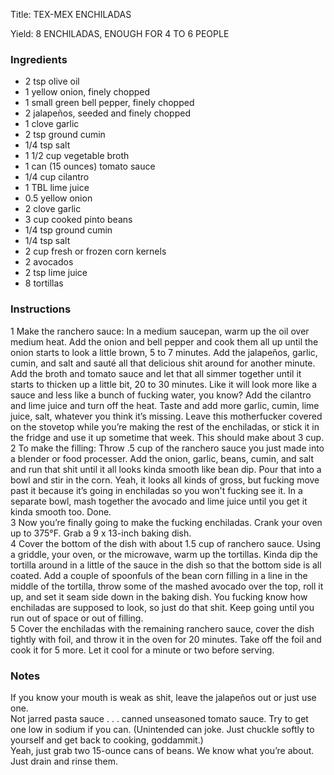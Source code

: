 <!DOCTYPE HTML PUBLIC "-//W3C//DTD HTML 4.0 Transitional//EN">
<html>
  <head>
  <title>TEX-MEX ENCHILADAS</title><link rel='stylesheet' href='style.css' type='text/css'><meta http-equiv="Content-Style-Stype" content="text/css">
     <meta http-equiv="Content-Type" content="text/html;charset=utf-8">
     </head><body><div class="recipe" itemscope itemtype="http://schema.org/Recipe"><div class='header'><p class="title"><span class="label">Title:</span> <span itemprop="name">TEX-MEX ENCHILADAS</span></p>
<p class="yields"><span class="label">Yield:</span> <span itemprop="recipeYield">8 ENCHILADAS, ENOUGH FOR 4 TO 6 PEOPLE</span></p>
</div><div class="ing"><h3>Ingredients</h3><ul class="ing"><li class="ing" itemprop="ingredients">2 tsp olive oil </li>
<li class="ing" itemprop="ingredients">1 yellow onion, finely chopped </li>
<li class="ing" itemprop="ingredients">1 small green bell pepper, finely chopped </li>
<li class="ing" itemprop="ingredients">2 jalapeños, seeded and finely chopped </li>
<li class="ing" itemprop="ingredients">1 clove garlic </li>
<li class="ing" itemprop="ingredients">2 tsp ground cumin </li>
<li class="ing" itemprop="ingredients">1/4 tsp salt </li>
<li class="ing" itemprop="ingredients">1 1/2 cup vegetable broth </li>
<li class="ing" itemprop="ingredients">1 can (15 ounces) tomato sauce </li>
<li class="ing" itemprop="ingredients">1/4 cup cilantro </li>
<li class="ing" itemprop="ingredients">1 TBL lime juice </li>
<li class="ing" itemprop="ingredients">0.5 yellow onion </li>
<li class="ing" itemprop="ingredients">2 clove garlic </li>
<li class="ing" itemprop="ingredients">3 cup cooked pinto beans </li>
<li class="ing" itemprop="ingredients">1/4 tsp ground cumin </li>
<li class="ing" itemprop="ingredients">1/4 tsp salt </li>
<li class="ing" itemprop="ingredients">2 cup fresh or frozen corn kernels </li>
<li class="ing" itemprop="ingredients">2 avocados </li>
<li class="ing" itemprop="ingredients">2 tsp lime juice </li>
<li class="ing" itemprop="ingredients">8 tortillas </li>
</ul>
</div>
<div class="instructions"><h3 class="Instructions">Instructions</h3><div itemprop="recipeInstructions"><p>1 Make the ranchero sauce: In a medium saucepan, warm up the oil over medium heat. Add the onion and bell pepper and cook them all up until the onion starts to look a little brown, 5 to 7 minutes. Add the jalapeños, garlic, cumin, and salt and sauté all that delicious shit around for another minute. Add the broth and tomato sauce and let that all simmer together until it starts to thicken up a little bit, 20 to 30 minutes. Like it will look more like a sauce and less like a bunch of fucking water, you know? Add the cilantro and lime juice and turn off the heat. Taste and add more garlic, cumin, lime juice, salt, whatever you think it’s missing. Leave this motherfucker covered on the stovetop while you’re making the rest of the enchiladas, or stick it in the fridge and use it up sometime that week. This should make about 3 cup.<br>2 To make the filling: Throw .5 cup of the ranchero sauce you just made into a blender or food processer. Add the onion, garlic, beans, cumin, and salt and run that shit until it all looks kinda smooth like bean dip. Pour that into a bowl and stir in the corn. Yeah, it looks all kinds of gross, but fucking move past it because it’s going in enchiladas so you won't fucking see it. In a separate bowl, mash together the avocado and lime juice until you get it kinda smooth too. Done.<br>3 Now you’re finally going to make the fucking enchiladas. Crank your oven up to 375°F. Grab a 9 x 13-inch baking dish.<br>4 Cover the bottom of the dish with about 1.5 cup of ranchero sauce. Using a griddle, your oven, or the microwave, warm up the tortillas. Kinda dip the tortilla around in a little of the sauce in the dish so that the bottom side is all coated. Add a couple of spoonfuls of the bean corn filling in a line in the middle of the tortilla, throw some of the mashed avocado over the top, roll it up, and set it seam side down in the baking dish. You fucking know how enchiladas are supposed to look, so just do that shit. Keep going until you run out of space or out of filling.<br>5 Cover the enchiladas with the remaining ranchero sauce, cover the dish tightly with foil, and throw it in the oven for 20 minutes. Take off the foil and cook it for 5 more. Let it cool for a minute or two before serving.</p></div></div><div class="modifications"><h3 class="Notes">Notes</h3><p>If you know your mouth is weak as shit, leave the jalapeños out or just use one.<br> Not jarred pasta sauce . . . canned unseasoned tomato sauce. Try to get one low in sodium if you can. (Unintended can joke. Just chuckle softly to yourself and get back to cooking, goddammit.)<br> Yeah, just grab two 15-ounce cans of beans. We know what you’re about. Just drain and rinse them.</p></div></div>

</body>
</html>